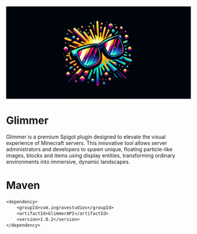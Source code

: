 ![alt text](/logo.png)
# Glimmer
 Glimmer is a premium Spigot plugin designed to elevate the visual experience of Minecraft servers. This innovative tool allows server administrators and developers to spawn unique, floating particle-like images, blocks and items using display entities, transforming ordinary environments into immersive, dynamic landscapes.

# Maven
```
<dependency>
    <groupId>com.ingravestudios</groupId>
    <artifactId>GlimmerAPI</artifactId>
    <version>1.0.2</version>
</dependency>
```
